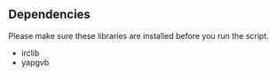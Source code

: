 ## Dependencies
Please make sure these libraries are installed before you run the script.

* irclib
* yapgvb